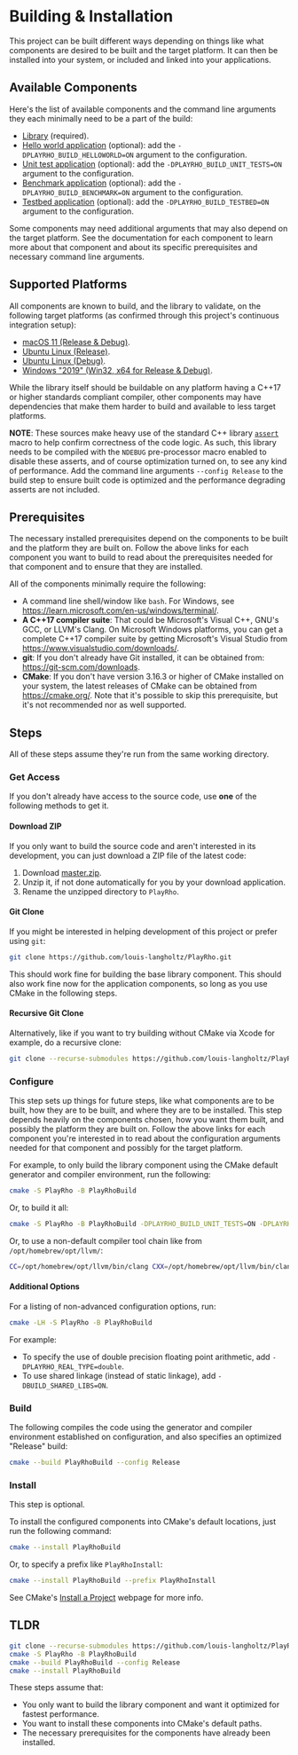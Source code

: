 # Building & Installation

This project can be built different ways depending on things like what components are desired to be built and the target platform.
It can then be installed into your system, or included and linked into your applications.

## Available Components

Here's the list of available components and the command line arguments they each minimally need to be a part of the build:
- [Library](PlayRho/) (required).
- [Hello world application](HelloWorld/) (optional): add the `-DPLAYRHO_BUILD_HELLOWORLD=ON` argument to the configuration.
- [Unit test application](UnitTests/) (optional): add the `-DPLAYRHO_BUILD_UNIT_TESTS=ON` argument to the configuration.
- [Benchmark application](Benchmark/) (optional): add the `-DPLAYRHO_BUILD_BENCHMARK=ON` argument to the configuration.
- [Testbed application](Testbed/) (optional): add the `-DPLAYRHO_BUILD_TESTBED=ON` argument to the configuration.

Some components may need additional arguments that may also depend on the target platform.
See the documentation for each component to learn more about that component and about its specific prerequisites and necessary command line arguments.

## Supported Platforms

All components are known to build, and the library to validate, on the following target platforms (as confirmed through this project's continuous integration setup):
- [macOS 11 (Release & Debug)](.github/workflows/macos.yml).
- [Ubuntu Linux (Release)](.github/workflows/linux.yml).
- [Ubuntu Linux (Debug)](.github/workflows/linux-debug.yml).
- [Windows "2019" (Win32, x64 for Release & Debug)](.github/workflows/windows.yml).

While the library itself should be buildable on any platform having a C++17 or higher standards compliant compiler,
other components may have dependencies that make them harder to build and available to less target platforms.

**NOTE**: These sources make heavy use of the standard C++ library [`assert`](http://en.cppreference.com/w/cpp/error/assert) macro to help confirm correctness of the code logic. As such, this library needs to be compiled with the `NDEBUG` pre-processor macro enabled to disable these asserts, and of course optimization turned on, to see any kind of performance. Add the command line arguments `--config Release` to the build step to ensure built code is optimized and the performance degrading asserts are not included.

## Prerequisites

The necessary installed prerequisites depend on the components to be built and the platform they are built on.
Follow the above links for each component you want to build to read about the prerequisites needed for that component
and to ensure that they are installed.

All of the components minimally require the following:

- A command line shell/window like `bash`. For Windows, see https://learn.microsoft.com/en-us/windows/terminal/.
- **A C++17 compiler suite**: That could be Microsoft's Visual C++, GNU's GCC, or LLVM's Clang. On Microsoft Windows platforms, you can get a complete C++17 compiler suite by getting Microsoft's Visual Studio from https://www.visualstudio.com/downloads/.
- **git**: If you don't already have Git installed, it can be obtained from: https://git-scm.com/downloads.
- **CMake**: If you don't have version 3.16.3 or higher of CMake installed on your system, the latest releases of CMake can be obtained from https://cmake.org/. Note that it's possible to skip this prerequisite, but it's not recommended nor as well supported.

## Steps

All of these steps assume they're run from the same working directory.

### Get Access

If you don't already have access to the source code, use **one** of the following methods to get it.

#### Download ZIP

If you only want to build the source code and aren't interested in its development, you can just download a ZIP file of the latest code:

1. Download [master.zip](https://github.com/louis-langholtz/PlayRho/archive/refs/heads/master.zip).
2. Unzip it, if not done automatically for you by your download application.
3. Rename the unzipped directory to `PlayRho`.

#### Git Clone

If you might be interested in helping development of this project or prefer using `git`:

```sh
git clone https://github.com/louis-langholtz/PlayRho.git
```

This should work fine for building the base library component.
This should also work fine now for the application components, so long as you use CMake in the following steps.

#### Recursive Git Clone

Alternatively, like if you want to try building without CMake via Xcode for example, do a recursive clone:

```sh
git clone --recurse-submodules https://github.com/louis-langholtz/PlayRho.git
```

### Configure

This step sets up things for future steps, like what components are to be built, how they are to be built, and where they are to be installed.
This step depends heavily on the components chosen, how you want them built, and possibly the platform they are built on.
Follow the above links for each component you're interested in to read about the configuration arguments needed for that component and possibly for the target platform.

For example, to only build the library component using the CMake default generator and compiler environment, run the following:

```sh
cmake -S PlayRho -B PlayRhoBuild
```

Or, to build it all:

```sh
cmake -S PlayRho -B PlayRhoBuild -DPLAYRHO_BUILD_UNIT_TESTS=ON -DPLAYRHO_BUILD_BENCHMARK=ON -DPLAYRHO_BUILD_TESTBED=ON -DPLAYRHO_BUILD_HELLOWORLD=ON -DCMAKE_EXPORT_COMPILE_COMMANDS=ON
```

Or, to use a non-default compiler tool chain like from `/opt/homebrew/opt/llvm/`:

```sh
CC=/opt/homebrew/opt/llvm/bin/clang CXX=/opt/homebrew/opt/llvm/bin/clang++ LDFLAGS='-L/opt/homebrew/opt/llvm/lib/c++' cmake -S PlayRho -B PlayRhoBuild
```

#### Additional Options

For a listing of non-advanced configuration options, run:
```sh
cmake -LH -S PlayRho -B PlayRhoBuild
```

For example:
- To specify the use of double precision floating point arithmetic, add `-DPLAYRHO_REAL_TYPE=double`.
- To use shared linkage (instead of static linkage), add `-DBUILD_SHARED_LIBS=ON`.

### Build

The following compiles the code using the generator and compiler environment established on configuration, and also specifies an optimized "Release" build:

```sh
cmake --build PlayRhoBuild --config Release
```

### Install

This step is optional.

To install the configured components into CMake's default locations, just run the following command:

```sh
cmake --install PlayRhoBuild
```

Or, to specify a prefix like `PlayRhoInstall`:

```sh
cmake --install PlayRhoBuild --prefix PlayRhoInstall
```

See CMake's [Install a Project](https://cmake.org/cmake/help/latest/manual/cmake.1.html#install-a-project) webpage for more info.

## TLDR

```sh
git clone --recurse-submodules https://github.com/louis-langholtz/PlayRho.git
cmake -S PlayRho -B PlayRhoBuild
cmake --build PlayRhoBuild --config Release
cmake --install PlayRhoBuild
```

These steps assume that:
- You only want to build the library component and want it optimized for fastest performance.
- You want to install these components into CMake's default paths.
- The necessary prerequisites for the components have already been installed.

